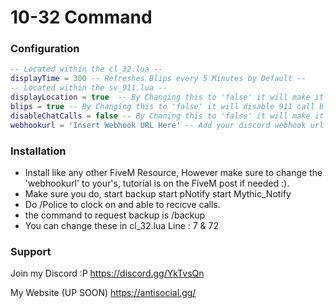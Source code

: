 # 10-32 Command
### Configuration
```lua
-- Located within the cl_32.lua --
displayTime = 300 -- Refreshes Blips every 5 Minutes by Default --  
-- Located within the sv_911.lua --
displayLocation = true  -- By Changing this to 'false' it will make it so your location is not displayed in chat --
blips = true -- By Changing this to 'false' it will disable 911 call blips meaning your location will not be shown on the map --
disableChatCalls = false -- By Chaning this to 'false' it will make it so 911 call are not displayed in chat (Recommended to have Discord Webhook setup if disabling this) --
webhookurl = 'Insert Webhook URL Here' -- Add your discord webhook url here, if you do not want this leave it blank (More info on FiveM post) --
```
### Installation 
* Install like any other FiveM Resource, However make sure to change the 'webhookurl' to your's, tutorial is on the FiveM post if needed :).
* Make sure you do,
start backup
start pNotify
start Mythic_Notify
* Do /Police to clock on and able to recicve calls. 
* the command to request backup is /backup 
* You can change these in cl_32.lua Line : 7 & 72

### Support
Join my Discord :P 
https://discord.gg/YkTvsQn

My Website (UP SOON)
https://antisocial.gg/
